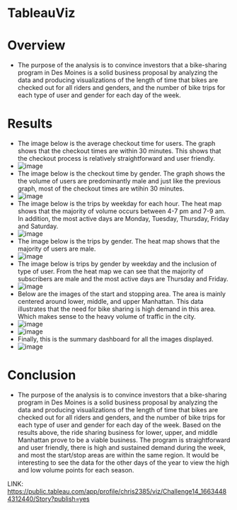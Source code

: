 # TableauViz
# Overview
  - The purpose of the analysis is to convince investors that a bike-sharing program in Des Moines is a solid business proposal by analyzing the data and producing visualizations of the length of time that bikes are checked out for all riders and genders, and the number of bike trips for each type of user and gender for each day of the week.
# Results
  - The image below is the average checkout time for users. The graph shows that the checkout times are within 30 minutes. This shows that the checkout process is relatively straightforward and user friendly.
  - ![image](https://user-images.githubusercontent.com/107594143/190917898-878cd2b0-e8a0-4126-beb5-9ec34cedbfed.png)
  - The image below is the checkout time by gender. The graph shows the the volume of users are predominantly male and just like the previous graph, most of the checkout times are wtihin 30 minutes. 
  - ![image](https://user-images.githubusercontent.com/107594143/190918093-b4d1f75b-e116-45a4-b0a7-984bca7b98cc.png)
  - The image below is the trips by weekday for each hour. The heat map shows that the majority of volume occurs between 4-7 pm and 7-9 am. In addition, the most active days are Monday, Tuesday,  Thursday, Friday and Saturday. 
  - ![image](https://user-images.githubusercontent.com/107594143/190918213-63cce20f-31b6-419e-bad2-fef43a5e588b.png)
  - The image below is the trips by gender. The heat map shows that the majority of users are male. 
  - ![image](https://user-images.githubusercontent.com/107594143/190918281-3d06b9ab-c557-4b92-a22f-fe26eca43479.png)
  - The image below is trips by gender by weekday and the inclusion of type of user. From the heat map we can see that the majority of subscribers are male and the most active days are Thursday and Friday. 
  - ![image](https://user-images.githubusercontent.com/107594143/190918359-8563a981-7236-440e-9fc9-6403382b15d4.png)
  - Below are the images of the start and stopping area. The area is mainly centered around lower, middle, and upper Manhattan. This data illustrates that the need for bike sharing is high demand in this area. Which makes sense to the heavy volume of traffic in the city.
  - ![image](https://user-images.githubusercontent.com/107594143/190918643-9c731ddc-3d61-4013-baf1-04bc34c5c09d.png)
  - ![image](https://user-images.githubusercontent.com/107594143/190918651-0f5cf306-5c00-4ea7-b592-70fd89df4059.png)
  - Finally, this is the summary dashboard for all the images displayed.
  - ![image](https://user-images.githubusercontent.com/107594143/190919256-b2d81997-4793-4103-84f6-00d441e7a7a7.png)

# Conclusion
  - The purpose of the analysis is to convince investors that a bike-sharing program in Des Moines is a solid business proposal by analyzing the data and producing visualizations of the length of time that bikes are checked out for all riders and genders, and the number of bike trips for each type of user and gender for each day of the week. Based on the results above, the ride sharing business for lower, upper, and middle Manhattan prove to be a viable business. The program is straightforward and user friendly, there is high and sustained demand during the week, and most the start/stop areas are within the same region. It would be interesting to see the data for the other days of the year to view the high and low volume points for each season. 

LINK: https://public.tableau.com/app/profile/chris2385/viz/Challenge14_16634484312440/Story?publish=yes
